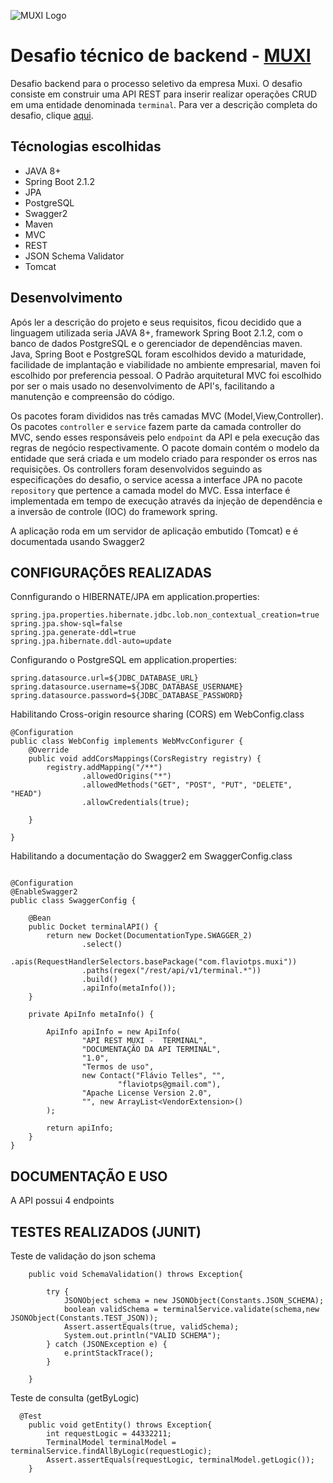 
![MUXI Logo](http://www.muxi.com.br/portugues/wp-content/uploads/sites/2/thegem-logos/logo_d06ebca587fae12271450c25cf2e3654_1x.png)



# Desafio técnico de backend - [MUXI](http://www.muxi.com.br/portugues/)
Desafio backend para o processo seletivo da empresa Muxi. O desafio consiste em construir uma API REST para inserir realizar operações CRUD em uma entidade denominada `terminal`. Para ver a descrição completa do desafio, clique [aqui](https://github.com/flaviotps/MUXI-API/blob/master/Desafio%20t%C3%A9cnico%20backend.pdf).

## Técnologias escolhidas

- JAVA 8+
- Spring Boot 2.1.2
- JPA
- PostgreSQL
- Swagger2
- Maven
- MVC
- REST
- JSON Schema Validator
- Tomcat

## Desenvolvimento
Após ler a descrição do projeto e seus requisitos, ficou decidido que a linguagem utilizada seria JAVA 8+, framework Spring Boot 2.1.2, com o banco de dados PostgreSQL e o gerenciador de dependências maven. Java, Spring Boot e PostgreSQL foram escolhidos devido a maturidade, facilidade de implantação e viabilidade no ambiente empresarial, maven foi escolhido por preferencia pessoal. O Padrão arquitetural MVC foi escolhido por ser o mais usado no desenvolvimento de API's, facilitando a manutenção e compreensão do código. 

 Os pacotes foram divididos nas três camadas MVC (Model,View,Controller). Os pacotes `controller` e `service` fazem parte da camada controller do MVC, sendo esses responsáveis pelo `endpoint`  da API e pela execução das regras de negócio respectivamente. O pacote domain contém o modelo da entidade que será criada e um modelo criado para responder os erros nas requisições. Os controllers foram desenvolvidos seguindo as especificações do desafio, o service acessa a interface JPA no pacote `repository` que pertence a camada model do MVC. Essa interface é implementada em tempo de execução através da injeção de dependência e a inversão de controle (IOC) do framework spring.
 
 A aplicação roda em um servidor de aplicação embutido (Tomcat) e é documentada usando Swagger2 


## CONFIGURAÇÕES REALIZADAS
Connfigurando o HIBERNATE/JPA
em application.properties:
```
spring.jpa.properties.hibernate.jdbc.lob.non_contextual_creation=true
spring.jpa.show-sql=false
spring.jpa.generate-ddl=true
spring.jpa.hibernate.ddl-auto=update
```



Configurando o PostgreSQL
em application.properties:
```
spring.datasource.url=${JDBC_DATABASE_URL}
spring.datasource.username=${JDBC_DATABASE_USERNAME}
spring.datasource.password=${JDBC_DATABASE_PASSWORD}
```

Habilitando Cross-origin resource sharing (CORS) em WebConfig.class

```
@Configuration
public class WebConfig implements WebMvcConfigurer {
    @Override
    public void addCorsMappings(CorsRegistry registry) {
        registry.addMapping("/**")
                .allowedOrigins("*")
                .allowedMethods("GET", "POST", "PUT", "DELETE", "HEAD")
                .allowCredentials(true);

    }

}
```

Habilitando a documentação do Swagger2 em SwaggerConfig.class

```

@Configuration
@EnableSwagger2
public class SwaggerConfig {

    @Bean
    public Docket terminalAPI() {
        return new Docket(DocumentationType.SWAGGER_2)
                .select()
                .apis(RequestHandlerSelectors.basePackage("com.flaviotps.muxi"))
                .paths(regex("/rest/api/v1/terminal.*"))
                .build()
                .apiInfo(metaInfo());
    }

    private ApiInfo metaInfo() {

        ApiInfo apiInfo = new ApiInfo(
                "API REST MUXI -  TERMINAL",
                "DOCUMENTAÇÃO DA API TERMINAL",
                "1.0",
                "Termos de uso",
                new Contact("Flávio Telles", "",
                        "flaviotps@gmail.com"),
                "Apache License Version 2.0",
                "", new ArrayList<VendorExtension>()
        );

        return apiInfo;
    }
}
```
## DOCUMENTAÇÃO E USO

A API possui 4 endpoints


## TESTES REALIZADOS (JUNIT)
Teste de validação do json schema

``` @Test
    public void SchemaValidation() throws Exception{

        try {
            JSONObject schema = new JSONObject(Constants.JSON_SCHEMA);
            boolean validSchema = terminalService.validate(schema,new JSONObject(Constants.TEST_JSON));
            Assert.assertEquals(true, validSchema);
            System.out.println("VALID SCHEMA");
        } catch (JSONException e) {
            e.printStackTrace();
        }

    }
```

Teste de consulta (getByLogic)
```
  @Test
    public void getEntity() throws Exception{
        int requestLogic = 44332211;
        TerminalModel terminalModel = terminalService.findAllByLogic(requestLogic);
        Assert.assertEquals(requestLogic, terminalModel.getLogic());
    }
```




